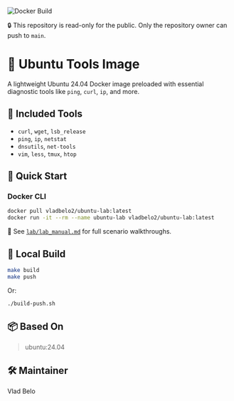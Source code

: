 ![Docker Build](https://github.com/vladbelo2/ubuntu-images/actions/workflows/docker.yml/badge.svg)

🔒 This repository is read-only for the public. Only the repository owner can push to `main`.

# 🐧 Ubuntu Tools Image

A lightweight Ubuntu 24.04 Docker image preloaded with essential diagnostic tools like `ping`, `curl`, `ip`, and more.

## 🔧 Included Tools

- `curl`, `wget`, `lsb_release`
- `ping`, `ip`, `netstat`
- `dnsutils`, `net-tools`
- `vim`, `less`, `tmux`, `htop`

## 🚀 Quick Start

### Docker CLI

```bash
docker pull vladbelo2/ubuntu-lab:latest
docker run -it --rm --name ubuntu-lab vladbelo2/ubuntu-lab:latest
```

📘 See [`lab/lab_manual.md`](lab/lab_manual.md) for full scenario walkthroughs.

## 🔨 Local Build

```bash
make build
make push
```

Or:

```bash
./build-push.sh
```

## 📦 Based On

> ubuntu:24.04

## 🛠 Maintainer

Vlad Belo
